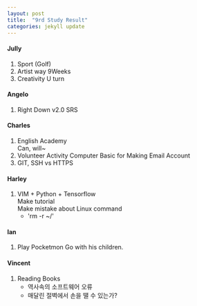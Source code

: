 ```yaml
---
layout: post
title:  "9rd Study Result"
categories: jekyll update
---
```


#### Jully

1. Sport (Golf)
2. Artist way 9Weeks
3. Creativity U turn

#### Angelo 
1. Right Down v2.0 SRS


#### Charles 
1. English Academy  
	Can, will~
2. Volunteer Activity
	Computer Basic for Making Email Account
3. GIT, SSH vs HTTPS


#### Harley 
1. VIM + Python + Tensorflow  
	Make tutorial  
	Make mistake about Linux command  
	- 'rm -r ~/'


#### Ian
1. Play Pocketmon Go with his children.

#### Vincent
1. Reading Books
	- 역사속의 소프트웨어 오류
	- 매달린 절벽에서 손을 땔 수 있는가?
